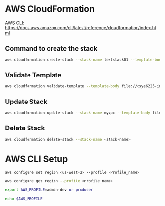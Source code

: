 # AWS CloudFormation

AWS CLI: https://docs.aws.amazon.com/cli/latest/reference/cloudformation/index.html


## Command to create the stack

```bash
aws cloudformation create-stack --stack-name teststack01 --template-body file://csye6225-infra.yaml --parameters ParameterKey=VpcCidrBlock,ParameterValue=10.0.0.0/16 ParameterKey=SubnetCidrBlock1,ParameterValue=10.0.1.0/24 ParameterKey=SubnetCidrBlock2,ParameterValue=10.0.2.0/24 ParameterKey=SubnetCidrBlock3,ParameterValue=10.0.3.0/24
````

## Validate Template

```bash
aws cloudformation validate-template --template-body file://csye6225-infra.yaml
```

## Update Stack

```bash
aws cloudformation update-stack --stack-name myvpc --template-body file://csye6225-infra.yaml
```

## Delete Stack

```bash
aws cloudformation delete-stack --stack-name <stack-name>
```

# AWS CLI Setup

```bash
aws configure set region <us-west-2> --profile <Profile_name>
```

```bash
aws configure get region --profile <Profile_name>
```

```bash
export AWS_PROFILE=admin-dev or produser
```

```bash
echo $AWS_PROFILE
```


